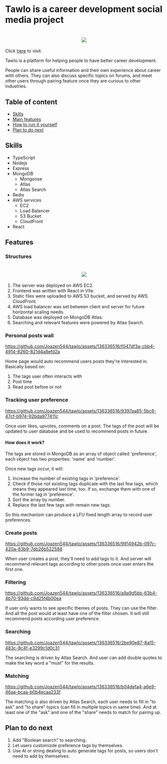 # Tawlo is a career development social media project

<h1 align = "center">
    <img src = "https://github.com/Joazen544/tawlo/assets/136336516/fd088ee2-71e1-49aa-aa5e-842523b2e0cc">
</h1>

Click [here](http://www.joazen.website) to visit.

Tawlo is a platform for helping people to have better career development.

People can share useful information and their own experience about career with others. They can also discuss specific topics on forums, and meet other users through pairing feature once they are curious to other industries.

## <a id="table"></a>Table of content

- [Skills](#skills)
- [Main features](#main_feature)
- [How to run it yourself](#how_to_run)
- [Plan to do next](#to_to_next)

## <a id="skills"></a>Skills

- TypeScript
- Nodejs
- Express
- MongoDB
  - Mongoose
  - Atlas
  - Atlas Search
- Redis
- AWS services
  - EC2
  - Load Balancer
  - S3 Bucket
  - CloudFront
- React

## <a id="main_feature"></a>Features

### Structures

<h1 align = "center">
    <img src = "https://github.com/Joazen544/tawlo/assets/136336516/6ed1ec9e-d741-43ce-badf-9e2bb8633bc7">
</h1>

1. The server was deployed on AWS EC2.
2. Frontend was written with React in Vite.
3. Static files were uploaded to AWS S3 bucket, and served by AWS CloudFront.
4. AWS load balancer was set between client and server for future horizontal scaling needs.
5. Database was deployed on MongoDB Atlas.
6. Searching and relevant features were powered by Atlas Search.

### Personal posts wall

https://github.com/Joazen544/tawlo/assets/136336516/f047df3a-cbb4-4914-8260-821d4a8efd2a

Home page would auto recommend users posts they're interested in. Basically based on:

1. The tags user often interacts with
2. Post time
3. Read post before or not

### Tracking user preference

https://github.com/Joazen544/tawlo/assets/136336516/9397aa85-5bc6-47cf-b974-92bda977411c

Once user likes, upvotes, comments on a post. The tags of the post will be updated to user database and be used to recommend posts in future.

#### How does it work?

The tags are stored in MongoDB as an array of object called 'preference', each object has two properties: 'name' and 'number'.

Once new tags occur, it will:

1. Increase the number of existing tags in 'preference'.
2. Check if those not existing tags duplicate with the last few tags, which means they appeared last time, too. If so, exchange them with one of the former tag in 'preference'.
3. Sort the array by number.
4. Replace the last few tags with remain new tags.

So this mechanism can produce a LFU fixed length array to record user preferences.

### Create posts

https://github.com/Joazen544/tawlo/assets/136336516/9914942b-097c-420a-83b9-7db26b522588

When user creates a post, they'll need to add tags to it. And server will recommend relevant tags according to other posts once user enters the first one.

### Filtering

https://github.com/Joazen544/tawlo/assets/136336516/a9a9d5bb-63b4-4b70-93dd-c9d25f4b00ea

If user only wants to see specific themes of posts. They can use the filter. And all the post would at least have one of the filter chosen.
It will still recommend posts according user preference.

### Searching

https://github.com/Joazen544/tawlo/assets/136336516/2be90e87-8a15-483c-8c4f-e3299c1d0c31

The searching is driven by Atlas Search. And user can add double quotes to make the key word a "must" for the results.

### Matching

https://github.com/Joazen544/tawlo/assets/136336516/b04defa4-a6e9-46aa-bcaa-b0b4ecaa233f

The matching is also driven by Atlas Search, each user needs to fill in "to ask" and "to share" topics (can fill in multiple topics in same time).
And at least one of the "ask" and one of the "share" needs to match for pairing up.

## <a id="to_to_next"></a>Plan to do next

1. Add "Boolean search" to searching.
2. Let users customizde preference tags by themselves.
3. Use AI or string dealing to auto generate tags for posts, so users don't need to add by themselves.
